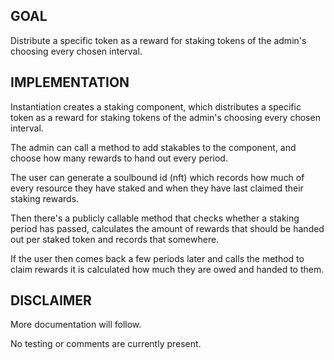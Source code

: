 ## GOAL
Distribute a specific token as a reward for staking tokens of the admin's choosing every chosen interval.

## IMPLEMENTATION

Instantiation creates a staking component, which distributes a specific token as a reward for staking tokens of the admin's choosing every chosen interval.

The admin can call a method to add stakables to the component, and choose how many rewards to hand out every period.

The user can generate a soulbound id (nft) which records how much of every resource they have staked and when they have last claimed their staking rewards.

Then there's a publicly callable method that checks whether a staking period has passed, calculates the amount of rewards that should be handed out per staked token and records that somewhere. 

If the user then comes back a few periods later and calls the method to claim rewards it is calculated how much they are owed and handed to them.

## DISCLAIMER

More documentation will follow.

No testing or comments are currently present.
